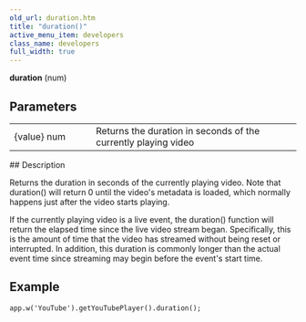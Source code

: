```yaml
---
old_url: duration.htm
title: "duration()"
active_menu_item: developers
class_name: developers
full_width: true
---
```



**duration** (num)

## Parameters

<table>
<tr>
<td width="169">
{value} num

</td>
<td width="17">
</td>
<td width="694">
Returns the duration in seconds of the currently playing video

</td>
</tr>
</table>
## Description

Returns the duration in seconds of the currently playing video. Note that duration() will return 0 until the video's metadata is loaded, which normally happens just after the video starts playing.

If the currently playing video is a live event, the duration() function will return the elapsed time since the live video stream began. Specifically, this is the amount of time that the video has streamed without being reset or interrupted. In addition, this duration is commonly longer than the actual event time since streaming may begin before the event's start time.

## Example

     
    app.w('YouTube').getYouTubePlayer().duration();
     
   

